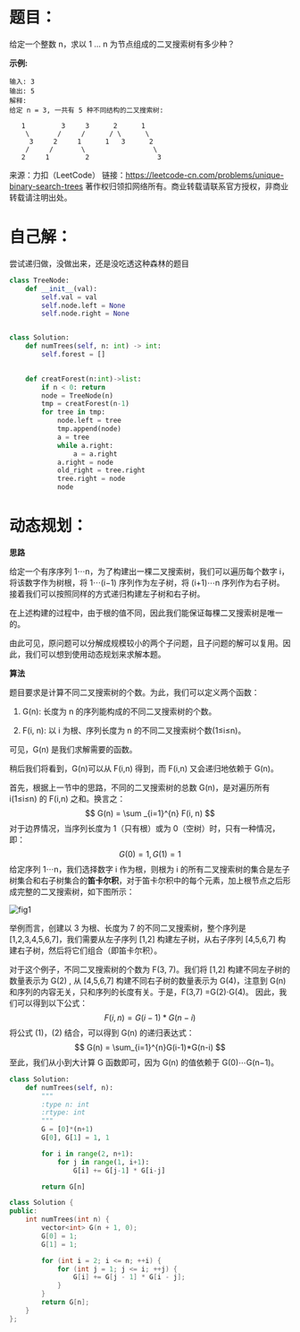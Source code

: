# 题目：

给定一个整数 n，求以 1 ... n 为节点组成的二叉搜索树有多少种？

**示例:**

```
输入: 3
输出: 5
解释:
给定 n = 3, 一共有 5 种不同结构的二叉搜索树:

   1         3     3      2      1
    \       /     /      / \      \
     3     2     1      1   3      2
    /     /       \                 \
   2     1         2                 3
```

来源：力扣（LeetCode）
链接：https://leetcode-cn.com/problems/unique-binary-search-trees
著作权归领扣网络所有。商业转载请联系官方授权，非商业转载请注明出处。



# 自己解：

尝试递归做，没做出来，还是没吃透这种森林的题目

```python
class TreeNode:
    def __init__(val):
        self.val = val
        self.node.left = None
        self.node.right = None


class Solution:
    def numTrees(self, n: int) -> int:
        self.forest = []
        

    def creatForest(n:int)->list:
        if n < 0: return
        node = TreeNode(n)
        tmp = creatForest(n-1)
        for tree in tmp:
            node.left = tree
            tmp.append(node)
            a = tree
            while a.right:
                a = a.right
            a.right = node
            old_right = tree.right
            tree.right = node
            node
```



# 动态规划：

**思路**

给定一个有序序列 1⋯n，为了构建出一棵二叉搜索树，我们可以遍历每个数字 i，将该数字作为树根，将 1⋯(i−1) 序列作为左子树，将 (i+1)⋯n 序列作为右子树。接着我们可以按照同样的方式递归构建左子树和右子树。

在上述构建的过程中，由于根的值不同，因此我们能保证每棵二叉搜索树是唯一的。

由此可见，原问题可以分解成规模较小的两个子问题，且子问题的解可以复用。因此，我们可以想到使用动态规划来求解本题。

**算法**

题目要求是计算不同二叉搜索树的个数。为此，我们可以定义两个函数：

1. G(n): 长度为 n 的序列能构成的不同二叉搜索树的个数。

2. F(i, n): 以 i 为根、序列长度为 n 的不同二叉搜索树个数(1≤i≤n)。

可见，G(n)  是我们求解需要的函数。

稍后我们将看到，G(n)可以从 F(i,n) 得到，而 F(i,n) 又会递归地依赖于 G(n)。

首先，根据上一节中的思路，不同的二叉搜索树的总数 G(n)，是对遍历所有 i(1≤i≤n) 的 F(i,n) 之和。换言之：
$$
G(n) = \sum _{i=1}^{n} F(i, n)
$$
对于边界情况，当序列长度为 1（只有根）或为 0（空树）时，只有一种情况，即：
$$
G(0)=1, G(1)=1
$$
给定序列 1⋯n，我们选择数字 i 作为根，则根为 i 的所有二叉搜索树的集合是左子树集合和右子树集合的**笛卡尔积**，对于笛卡尔积中的每个元素，加上根节点之后形成完整的二叉搜索树，如下图所示：

![fig1](https://assets.leetcode-cn.com/solution-static/96/96_fig1.png)

举例而言，创建以 3 为根、长度为 7 的不同二叉搜索树，整个序列是 [1,2,3,4,5,6,7]，我们需要从左子序列 [1,2] 构建左子树，从右子序列 [4,5,6,7] 构建右子树，然后将它们组合（即笛卡尔积）。

对于这个例子，不同二叉搜索树的个数为 F(3, 7)。我们将 [1,2] 构建不同左子树的数量表示为 G(2) , 从 [4,5,6,7] 构建不同右子树的数量表示为 G(4)，注意到 G(n) 和序列的内容无关，只和序列的长度有关。于是，F(3,7) =G(2)⋅G(4)。 因此，我们可以得到以下公式：
$$
F(i, n) = G(i-1) * G(n-i)
$$
将公式 (1)，(2) 结合，可以得到 G(n)  的递归表达式：
$$
G(n) = \sum_{i=1}^{n}G(i-1)*G(n-i)
$$
至此，我们从小到大计算 G 函数即可，因为 G(n) 的值依赖于 G(0)⋯G(n−1)。

```python
class Solution:
    def numTrees(self, n):
        """
        :type n: int
        :rtype: int
        """
        G = [0]*(n+1)
        G[0], G[1] = 1, 1

        for i in range(2, n+1):
            for j in range(1, i+1):
                G[i] += G[j-1] * G[i-j]

        return G[n]
```





```c++
class Solution {
public:
    int numTrees(int n) {
        vector<int> G(n + 1, 0);
        G[0] = 1;
        G[1] = 1;

        for (int i = 2; i <= n; ++i) {
            for (int j = 1; j <= i; ++j) {
                G[i] += G[j - 1] * G[i - j];
            }
        }
        return G[n];
    }
};
```

